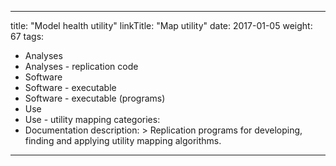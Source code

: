 
---
title: "Model health utility"
linkTitle: "Map utility"
date: 2017-01-05
weight: 67
tags:
- Analyses
- Analyses - replication code
- Software
- Software - executable
- Software - executable (programs)
- Use
- Use - utility mapping
categories:
- Documentation
description: >
  Replication programs for developing, finding and applying utility mapping algorithms.
---

